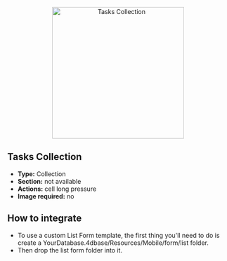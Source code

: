 <p align="center"><img src="https://developer.4d.com/4d-for-ios/docs/assets/en/template-formatters/Listform-tasks-collection.gif" alt="Tasks Collection" height="auto" width="300"></p>

## Tasks Collection

* **Type:** Collection
* **Section:** not available
* **Actions:** cell long pressure
* **Image required:** no

## How to integrate

* To use a custom List Form template, the first thing you'll need to do is create a YourDatabase.4dbase/Resources/Mobile/form/list folder.
* Then drop the list form folder into it.

